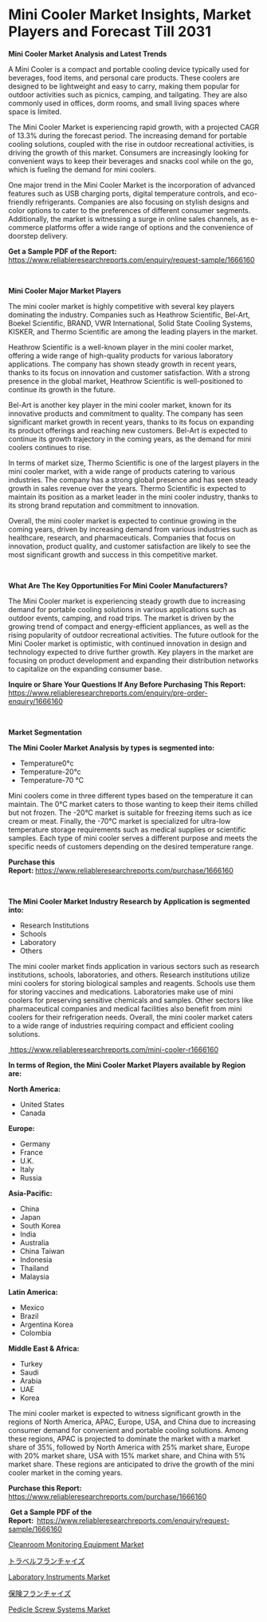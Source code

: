 <p><h1>Mini Cooler Market Insights, Market Players and Forecast Till 2031</h1></p><p><strong>Mini Cooler Market Analysis and Latest Trends</strong></p>
<p><p>A Mini Cooler is a compact and portable cooling device typically used for beverages, food items, and personal care products. These coolers are designed to be lightweight and easy to carry, making them popular for outdoor activities such as picnics, camping, and tailgating. They are also commonly used in offices, dorm rooms, and small living spaces where space is limited.</p><p>The Mini Cooler Market is experiencing rapid growth, with a projected CAGR of 13.3% during the forecast period. The increasing demand for portable cooling solutions, coupled with the rise in outdoor recreational activities, is driving the growth of this market. Consumers are increasingly looking for convenient ways to keep their beverages and snacks cool while on the go, which is fueling the demand for mini coolers.</p><p>One major trend in the Mini Cooler Market is the incorporation of advanced features such as USB charging ports, digital temperature controls, and eco-friendly refrigerants. Companies are also focusing on stylish designs and color options to cater to the preferences of different consumer segments. Additionally, the market is witnessing a surge in online sales channels, as e-commerce platforms offer a wide range of options and the convenience of doorstep delivery.</p></p>
<p><strong>Get a Sample PDF of the Report:&nbsp;</strong> <a href="https://www.reliableresearchreports.com/enquiry/request-sample/1666160">https://www.reliableresearchreports.com/enquiry/request-sample/1666160</a></p>
<p>&nbsp;</p>
<p><strong>Mini Cooler Major Market Players</strong></p>
<p><p>The mini cooler market is highly competitive with several key players dominating the industry. Companies such as Heathrow Scientific, Bel-Art, Boekel Scientific, BRAND, VWR International, Solid State Cooling Systems, KISKER, and Thermo Scientific are among the leading players in the market.</p><p>Heathrow Scientific is a well-known player in the mini cooler market, offering a wide range of high-quality products for various laboratory applications. The company has shown steady growth in recent years, thanks to its focus on innovation and customer satisfaction. With a strong presence in the global market, Heathrow Scientific is well-positioned to continue its growth in the future.</p><p>Bel-Art is another key player in the mini cooler market, known for its innovative products and commitment to quality. The company has seen significant market growth in recent years, thanks to its focus on expanding its product offerings and reaching new customers. Bel-Art is expected to continue its growth trajectory in the coming years, as the demand for mini coolers continues to rise.</p><p>In terms of market size, Thermo Scientific is one of the largest players in the mini cooler market, with a wide range of products catering to various industries. The company has a strong global presence and has seen steady growth in sales revenue over the years. Thermo Scientific is expected to maintain its position as a market leader in the mini cooler industry, thanks to its strong brand reputation and commitment to innovation.</p><p>Overall, the mini cooler market is expected to continue growing in the coming years, driven by increasing demand from various industries such as healthcare, research, and pharmaceuticals. Companies that focus on innovation, product quality, and customer satisfaction are likely to see the most significant growth and success in this competitive market.</p></p>
<p>&nbsp;</p>
<p><strong>What Are The Key Opportunities For Mini Cooler Manufacturers?</strong></p>
<p><p>The Mini Cooler market is experiencing steady growth due to increasing demand for portable cooling solutions in various applications such as outdoor events, camping, and road trips. The market is driven by the growing trend of compact and energy-efficient appliances, as well as the rising popularity of outdoor recreational activities. The future outlook for the Mini Cooler market is optimistic, with continued innovation in design and technology expected to drive further growth. Key players in the market are focusing on product development and expanding their distribution networks to capitalize on the expanding consumer base.</p></p>
<p><strong>Inquire or Share Your Questions If Any Before Purchasing This Report:</strong> <a href="https://www.reliableresearchreports.com/enquiry/pre-order-enquiry/1666160">https://www.reliableresearchreports.com/enquiry/pre-order-enquiry/1666160</a></p>
<p>&nbsp;</p>
<p><strong>Market Segmentation</strong></p>
<p><strong>The Mini Cooler Market Analysis by types is segmented into:</strong></p>
<p><ul><li>Temperature0°c</li><li>Temperature-20°c</li><li>Temperature-70 °C</li></ul></p>
<p><p>Mini coolers come in three different types based on the temperature it can maintain. The 0°C market caters to those wanting to keep their items chilled but not frozen. The -20°C market is suitable for freezing items such as ice cream or meat. Finally, the -70°C market is specialized for ultra-low temperature storage requirements such as medical supplies or scientific samples. Each type of mini cooler serves a different purpose and meets the specific needs of customers depending on the desired temperature range.</p></p>
<p><strong>Purchase this Report:&nbsp;</strong><a href="https://www.reliableresearchreports.com/purchase/1666160">https://www.reliableresearchreports.com/purchase/1666160</a></p>
<p>&nbsp;</p>
<p><strong>The Mini Cooler Market Industry Research by Application is segmented into:</strong></p>
<p><ul><li>Research Institutions</li><li>Schools</li><li>Laboratory</li><li>Others</li></ul></p>
<p><p>The mini cooler market finds application in various sectors such as research institutions, schools, laboratories, and others. Research institutions utilize mini coolers for storing biological samples and reagents. Schools use them for storing vaccines and medications. Laboratories make use of mini coolers for preserving sensitive chemicals and samples. Other sectors like pharmaceutical companies and medical facilities also benefit from mini coolers for their refrigeration needs. Overall, the mini cooler market caters to a wide range of industries requiring compact and efficient cooling solutions.</p></p>
<p><a href="https://www.reliableresearchreports.com/mini-cooler-r1666160">&nbsp;https://www.reliableresearchreports.com/mini-cooler-r1666160</a></p>
<p><strong>In terms of Region, the Mini Cooler Market Players available by Region are:</strong></p>
<p>
    <p> <strong> North America: </strong>
        <ul>
            <li>United States</li>
            <li>Canada</li>
        </ul>
        </p> 
    <p> <strong> Europe: </strong>
        <ul>
            <li>Germany</li>
            <li>France</li>
            <li>U.K.</li>
            <li>Italy</li>
            <li>Russia</li>
        </ul>
        </p> 
    <p> <strong> Asia-Pacific: </strong>
        <ul>
            <li>China</li>
            <li>Japan</li>
            <li>South Korea</li>
            <li>India</li>
            <li>Australia</li>
            <li>China Taiwan</li>
            <li>Indonesia</li>
            <li>Thailand</li>
            <li>Malaysia</li>
        </ul>
        </p> 
    <p> <strong> Latin America: </strong>
        <ul>
            <li>Mexico</li>
            <li>Brazil</li>
            <li>Argentina Korea</li>
            <li>Colombia</li>
        </ul>
        </p> 
    <p> <strong> Middle East & Africa: </strong>
        <ul>
            <li>Turkey</li>
            <li>Saudi</li>
            <li>Arabia</li>
            <li>UAE</li>
            <li>Korea</li>
        </ul>
    </p>
    </p>
<p><p>The mini cooler market is expected to witness significant growth in the regions of North America, APAC, Europe, USA, and China due to increasing consumer demand for convenient and portable cooling solutions. Among these regions, APAC is projected to dominate the market with a market share of 35%, followed by North America with 25% market share, Europe with 20% market share, USA with 15% market share, and China with 5% market share. These regions are anticipated to drive the growth of the mini cooler market in the coming years.</p></p>
<p><strong>Purchase this Report: </strong><a href="https://www.reliableresearchreports.com/purchase/1666160">https://www.reliableresearchreports.com/purchase/1666160</a></p>
<p>&nbsp;<strong>Get a Sample PDF of the Report:&nbsp;&nbsp;</strong><a href="https://www.reliableresearchreports.com/enquiry/request-sample/1666160">https://www.reliableresearchreports.com/enquiry/request-sample/1666160</a></p>
<p><strong></strong></p>
<p><p><a href="https://github.com/jj19131/Market-Research-Report-List-2/blob/main/cleanroom-monitoring-equipment-market.md">Cleanroom Monitoring Equipment Market</a></p><p><a href="https://github.com/EthanMorar2011/Market-Research-Report-List-1/blob/main/638780253453.md">トラベルフランチャイズ</a></p><p><a href="https://www.linkedin.com/pulse/laboratory-instruments-market-key-successful-business-strategy-lzhbe">Laboratory Instruments Market</a></p><p><a href="https://github.com/dzy793153605/Market-Research-Report-List-2/blob/main/983597153452.md">保険フランチャイズ</a></p><p><a href="https://www.linkedin.com/pulse/pedicle-screw-systems-market-report-reveals-latest-trends-growth-kzgje">Pedicle Screw Systems Market</a></p></p>